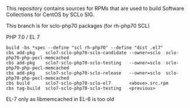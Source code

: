 This repository contains sources for RPMs that are used
to build Software Collections for CentOS by SCLo SIG.

This branch is for sclo-php70 packages
(for rh-php70 SCL)


PHP 7.0 / EL 7

    build -bs *spec --define "scl rh-php70" --define "dist .el7"
    cbs add-pkg    sclo7-sclo-php70-sclo-candidate --owner=sclo  sclo-php70-php-pecl-memcached
    cbs add-pkg    sclo7-sclo-php70-sclo-testing   --owner=sclo  sclo-php70-php-pecl-memcached
    cbs add-pkg    sclo7-sclo-php70-sclo-release   --owner=sclo  sclo-php70-php-pecl-memcached
    cbs build      sclo7-sclo-php70-sclo-el7       <above>.src.rpm
    cbs tag-build  sclo7-sclo-php70-sclo-testing   <previous>

EL-7 only as libmemcached in EL-6 is too old
